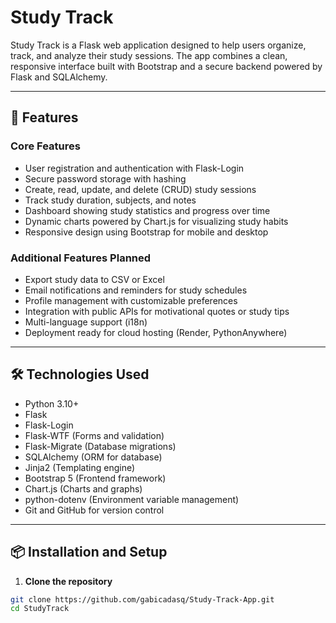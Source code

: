 # Study Track

Study Track is a Flask web application designed to help users organize, track, and analyze their study sessions. The app combines a clean, responsive interface built with Bootstrap and a secure backend powered by Flask and SQLAlchemy.

---

## 🚀 Features

### Core Features
- User registration and authentication with Flask-Login
- Secure password storage with hashing
- Create, read, update, and delete (CRUD) study sessions
- Track study duration, subjects, and notes
- Dashboard showing study statistics and progress over time
- Dynamic charts powered by Chart.js for visualizing study habits
- Responsive design using Bootstrap for mobile and desktop

### Additional Features Planned
- Export study data to CSV or Excel
- Email notifications and reminders for study schedules
- Profile management with customizable preferences
- Integration with public APIs for motivational quotes or study tips
- Multi-language support (i18n)
- Deployment ready for cloud hosting (Render, PythonAnywhere)

---

## 🛠️ Technologies Used

- Python 3.10+
- Flask
- Flask-Login
- Flask-WTF (Forms and validation)
- Flask-Migrate (Database migrations)
- SQLAlchemy (ORM for database)
- Jinja2 (Templating engine)
- Bootstrap 5 (Frontend framework)
- Chart.js (Charts and graphs)
- python-dotenv (Environment variable management)
- Git and GitHub for version control

---

## 📦 Installation and Setup

1. **Clone the repository**

```bash
git clone https://github.com/gabicadasq/Study-Track-App.git
cd StudyTrack
